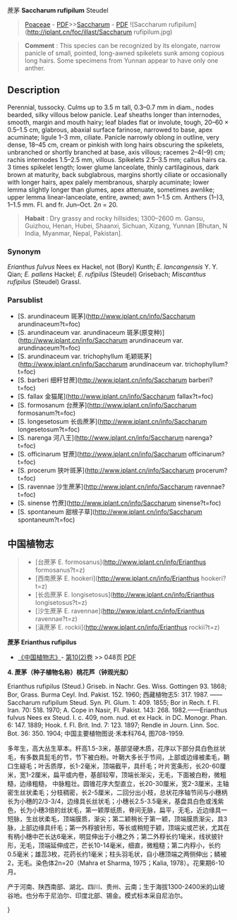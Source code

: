 蔗茅 **Saccharum rufipilum** Steudel

> [Poaceae](http://www.iplant.cn/info/Poaceae?t=foc) - [PDF](http://www.iplant.cn/foc/pdf/Poaceae.pdf)>>[Saccharum](http://www.iplant.cn/info/Saccharum?t=foc) - [PDF](http://www.iplant.cn/foc/pdf/Saccharum.pdf)
![Saccharum rufipilum](http://iplant.cn/foc/illast/Saccharum rufipilum.jpg)

> **Comment** : 
> This species can be recognized by its elongate, narrow panicle of small, pointed, long-awned spikelets sunk among copious long hairs. Some specimens from Yunnan appear to have only one anther.

## Description

Perennial, tussocky. Culms up to 3.5 m tall, 0.3–0.7 mm in diam., nodes bearded, silky villous below panicle. Leaf sheaths longer than internodes, smooth, margin and mouth hairy; leaf blades flat or involute, tough, 20–60 × 0.5–1.5 cm, glabrous, abaxial surface farinose, narrowed to base, apex acuminate; ligule 1–3 mm, ciliate. Panicle narrowly oblong in outline, very dense, 18–45 cm, cream or pinkish with long hairs obscuring the spikelets, unbranched or shortly branched at base, axis villous; racemes 2–4(–9) cm; rachis internodes 1.5–2.5 mm, villous. Spikelets 2.5–3.5 mm; callus hairs ca. 3 times spikelet length; lower glume lanceolate, thinly cartilaginous, dark brown at maturity, back subglabrous, margins shortly ciliate or occasionally with longer hairs, apex palely membranous, sharply acuminate; lower lemma slightly longer than glumes, apex attenuate, sometimes awnlike; upper lemma linear-lanceolate, entire, awned; awn 1–1.5 cm. Anthers (1–)3, 1–1.5 mm. Fl. and fr. Jun–Oct. 2*n* = 20.

> **Habait** : 
> Dry grassy and rocky hillsides; 1300–2600 m. Gansu, Guizhou, Henan, Hubei, Shaanxi, Sichuan, Xizang, Yunnan [Bhutan, N India, Myanmar, Nepal, Pakistan].

### Synonym
*Erianthus fulvus* Nees ex Hackel, not (Bory) Kunth; *E. lancangensis* Y. Y. Qian; *E. pallens* Hackel; *E.* *rufipilus* (Steudel) Grisebach; *Miscanthus rufipilus* (Steudel) Grassl.

### Parsublist

* [S.  arundinaceum  斑茅](http://www.iplant.cn/info/Saccharum arundinaceum?t=foc)
* [S.  arundinaceum var. arundinaceum  斑茅(原变种)](http://www.iplant.cn/info/Saccharum arundinaceum var. arundinaceum?t=foc)
* [S.  arundinaceum var. trichophyllum  毛颖斑茅](http://www.iplant.cn/info/Saccharum arundinaceum var. trichophyllum?t=foc)
* [S.  barberi  细秆甘蔗](http://www.iplant.cn/info/Saccharum barberi?t=foc)
* [S.  fallax  金猫尾](http://www.iplant.cn/info/Saccharum fallax?t=foc)
* [S.  formosanum  台蔗茅](http://www.iplant.cn/info/Saccharum formosanum?t=foc)
* [S.  longesetosum  长齿蔗茅](http://www.iplant.cn/info/Saccharum longesetosum?t=foc)
* [S.  narenga  河八王](http://www.iplant.cn/info/Saccharum narenga?t=foc)
* [S.  officinarum  甘蔗](http://www.iplant.cn/info/Saccharum officinarum?t=foc)
* [S.  procerum  狭叶斑茅](http://www.iplant.cn/info/Saccharum procerum?t=foc)
* [S.  ravennae  沙生蔗茅](http://www.iplant.cn/info/Saccharum ravennae?t=foc)
* [S.  sinense  竹蔗](http://www.iplant.cn/info/Saccharum sinense?t=foc)
* [S.  spontaneum  甜根子草](http://www.iplant.cn/info/Saccharum spontaneum?t=foc)

## 中国植物志

> * [台蔗茅  E.  formosanus](http://www.iplant.cn/info/Erianthus formosanus?t=z)
> * [西南蔗茅  E.  hookeri](http://www.iplant.cn/info/Erianthus hookeri?t=z)
> * [长齿蔗茅  E.  longisetosus](http://www.iplant.cn/info/Erianthus longisetosus?t=z)
> * [沙生蔗茅  E.  ravennae](http://www.iplant.cn/info/Erianthus ravennae?t=z)
> * [滇蔗茅  E.  rockii](http://www.iplant.cn/info/Erianthus rockii?t=z)

**蔗茅 Erianthus rufipilus**

* [《中国植物志》](http://www.iplant.cn/frps)- [第10(2)卷](http://www.iplant.cn/frps/vol/10(2)) >> 048页 [PDF](http://www.iplant.cn/frps/pdf/10(2)/048a.pdf)

**4. 蔗茅（种子植物名称）桃花芦（钟观光拟）**

Erianthus rufipilus (Steud.) Griseb. in Nachr. Ges. Wiss. Gottingen 93. 1868; Bor, Grass. Burma Ceyl. Ind. Pakist. 152. 1960; 西藏植物志5: 317. 1987. ——Saccharum rufipilum Steud. Syn. Pl. Glum. 1: 409. 1855; Bor in Rech. f. Fl. Iran. 70: 518. 1970; A. Cope in Nasir, Fl. Pakist. 143: 268. 1982.——Erianthus fulvus Nees ex Steud. I. c. 409, nom. nud. et ex Hack. in DC. Monogr. Phan. 6: 147. 1889; Hook. f. Fl. Brit. Ind. 7: 123. 1897; Rendle in Journ. Linn. Soc. Bot. 36: 350. 1904; 中国主要植物图说·禾本科764, 图708-1959.

多年生，高大丛生草本。秆高1.5-3米，基部坚硬木质，花序以下部分具白色丝状毛，有多数具髭毛的节，节下被白粉。叶鞘大多长于节间，上部或边缘被柔毛，鞘口生繸毛；叶舌质厚，长1-2毫米，顶端截平，具纤毛；叶片宽条形，长20-60厘米，宽1-2厘米，扁平或内卷，基部较窄，顶端长渐尖，无毛，下面被白粉，微粗糙，边缘粗糙， 中脉粗壮。圆锥花序大型直立，长20-30厘米，宽2-3厘米，主轴密生丝状柔毛；分枝稠密，长2-5厘米，二回分出小枝，总状花序轴节间与小穗柄长为小穗的2/3-3/4，边缘具长丝状毛；小穗长2.5-3.5毫米，基盘具白色或浅紫色，长为小穗3倍的丝状毛，第一颖厚纸质，脊间无脉，扁平，无毛，近边缘具一短脉，生丝状柔毛，顶端膜质，渐尖；第二颖稍长于第一颖，顶端膜质渐尖，具3脉，上部边缘具纤毛；第一外稃披针形，等长或稍短于颖，顶端尖或芒状，尤其在有柄小穗中芒长达6毫米，明显伸出于小穗之外；第二外稃长约1毫米，线状披针形，无毛，顶端延伸成芒，芒长10-14毫米，细直，微粗糙；第二内稃小，长约0.5毫米；雄蕊3枚，花药长约1毫米；柱头羽毛状，自小穗顶端之两侧伸出；鳞被2，无毛。染色体2n=20（Mahra et Sharma, 1975；Kalia, 1978）。花果期6-10月。

产于河南、陕西南部、湖北、四川、贵州、云南；生于海拔1300-2400米的山坡谷地。也分布于尼泊尔、印度北部、锡金。模式标本采自尼泊尔。

}